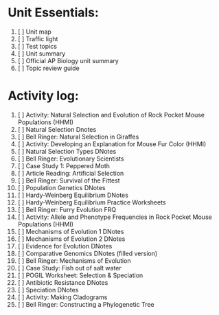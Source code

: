# Unit Essentials:
1. [ ] Unit map
2. [ ] Traffic light
3. [ ] Test topics
4. [ ] Unit summary
5. [ ] Official AP Biology unit summary
6. [ ] Topic review guide

# Activity log:
1. [ ] Activity: Natural Selection and Evolution of Rock Pocket Mouse Populations (HHMI)
2. [ ] Natural Selection Dnotes
3. [ ] Bell Ringer: Natural Selection in Giraffes
4. [ ] Activity: Developing an Explanation for Mouse Fur Color (HHMI)
5. [ ] Natural Selection Types DNotes
6. [ ] Bell Ringer: Evolutionary Scientists
7. [ ] Case Study 1: Peppered Moth
8. [ ] Article Reading: Artificial Selection
9. [ ] Bell Ringer: Survival of the Fittest
10. [ ] Population Genetics DNotes
11. [ ] Hardy-Weinberg Equilibrium DNotes
12. [ ] Hardy-Weinberg Equilibrium Practice Worksheets
13. [ ] Bell Ringer: Furry Evolution FRQ
14. [ ] Activity: Allele and Phenotype Frequencies in Rock Pocket Mouse Populations (HHMI)
15. [ ] Mechanisms of Evolution 1 DNotes
16. [ ] Mechanisms of Evolution 2 DNotes
17. [ ] Evidence for Evolution DNotes
18. [ ] Comparative Genomics DNotes (filled version)
19. [ ] Bell Ringer: Mechanisms of Evolution
20. [ ] Case Study: Fish out of salt water
21. [ ] POGIL Worksheet: Selection & Speciation
22. [ ] Antibiotic Resistance DNotes
23. [ ] Speciation DNotes
24. [ ] Activity: Making Cladograms
25. [ ] Bell Ringer: Constructing a Phylogenetic Tree